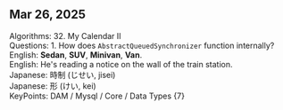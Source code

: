 ## Mar 26, 2025
Algorithms: 32. My Calendar II  
Questions: 1. How does `AbstractQueuedSynchronizer` function internally?    <!-- {4} -->  
English: **Sedan**, **SUV**, **Minivan**, **Van**.  
English: He's reading a notice on the wall of the train station.  
Japanese: 時制 (じせい, jisei)  
Japanese: 形 (けい, kei)  
KeyPoints: DAM / Mysql / Core / Data Types {7}


